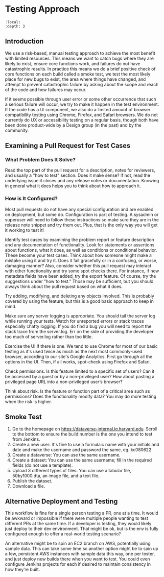 # Testing Approach

```{contents} Contents:
:local: 
:depth: 3
```
## Introduction

We use a risk-based, manual testing approach to achieve the most benefit with limited resources. This means we want to catch bugs where they are likely to exist, ensure core functions work, and failures do not have catastrophic results. In practice this means we do a brief positive check of core functions on each build called a smoke test, we test the most likely place for new bugs to exist, the area where things have changed, and attempt to prevent catastrophic failure by asking about the scope and reach of the code and how failures may occur. 

If it seems possible through user error or some other occurrence that such a serious failure will occur, we try to make it happen in the test environment. If the code has a UI component, we also do a limited amount of browser compatibility testing using Chrome, Firefox, and Safari browsers. We do not currently do UX or accessibility testing on a regular basis, though both have been done product-wide by a Design group (in the past) and by the community.

## Examining a Pull Request for Test Cases

### What Problem Does It Solve?

Read the top part of the pull request for a description, notes for reviewers, and usually a "how to test" section. Does it make sense? If not, read the underlying issue it closes and any release notes or documentation. Knowing in general what it does helps you to think about how to approach it.

### How is It Configured?
 
Most pull requests do not have any special configuration and are enabled on deployment, but some do. Configuration is part of testing. A sysadmin or superuser will need to follow these instructions so make sure they are in the release note snippet and try them out. Plus, that is the only way you will get it working to test it! 

Identify test cases by examining the problem report or feature description and any documentation of functionality. Look for statements or assertions about functions, what it does, as well as conditions or conditional behavior. These become your test cases. Think about how someone might make a mistake using it and try it. Does it fail gracefully or in a confusing, or worse, damaging manner? Also, consider whether this pull request may interact with other functionality and try some spot checks there. For instance, if new metadata fields have been added, try the export feature. Of course, try the suggestions under "how to test." Those may be sufficient, but you should always think about the pull request based on what it does.

Try adding, modifying, and deleting any objects involved. This is probably covered by using the feature, but this is a good basic approach to keep in mind.

Make sure any server logging is appropriate. You should tail the server log while running your tests. Watch for unreported errors or stack traces especially chatty logging. If you do find a bug you will need to report the stack trace from the server.log. Err on the side of providing the developer too much of server.log rather than too little.

Exercise the UI if there is one. We tend to use Chrome for most of our basic testing as it's used twice as much as the next most commonly-used browser, according to our site's Google Analytics. First go through all the options in the UI. Then, if all works, spot-check using Firefox and Safari.

Check permissions. Is this feature limited to a specific set of users? Can it be accessed by a guest or by a non-privileged user? How about pasting a privileged page URL into a non-privileged user’s browser?

Think about risk. Is the feature or function part of a critical area such as permissions? Does the functionality modify data? You may do more testing when the risk is higher.

## Smoke Test

1. Go to the homepage on <https://dataverse-internal.iq.harvard.edu>. Scroll to the bottom to ensure the build number is the one you intend to test from Jenkins.
1. Create a new user: It's fine to use a formulaic name with your initials and date and make the username and password the same, eg. kc080622.
1. Create a dataverse: You can use the same username.
1. Create a dataset: You can use the same username; fill in the required fields (do not use a template).
1. Upload 3 different types of files: You can use a tabular file, 50by1000.dta, an image file, and a text file.
1. Publish the dataset.
1. Download a file.


## Alternative Deployment and Testing

This workflow is fine for a single person testing a PR, one at a time. It would be awkward or impossible if there were multiple people wanting to test different PRs at the same time. If a developer is testing, they would likely just deploy to their dev environment. That might be ok, but is the env is fully configured enough to offer a real-world testing scenario? 

An alternative might be to spin an EC2 branch on AWS, potentially using sample data. This can take some time so another option might be to spin up a few, persistent AWS instances with sample data this way, one per tester, and just deploy new builds there when you want to test. You could even configure Jenkins projects for each if desired to maintain consistency in how they’re built.

